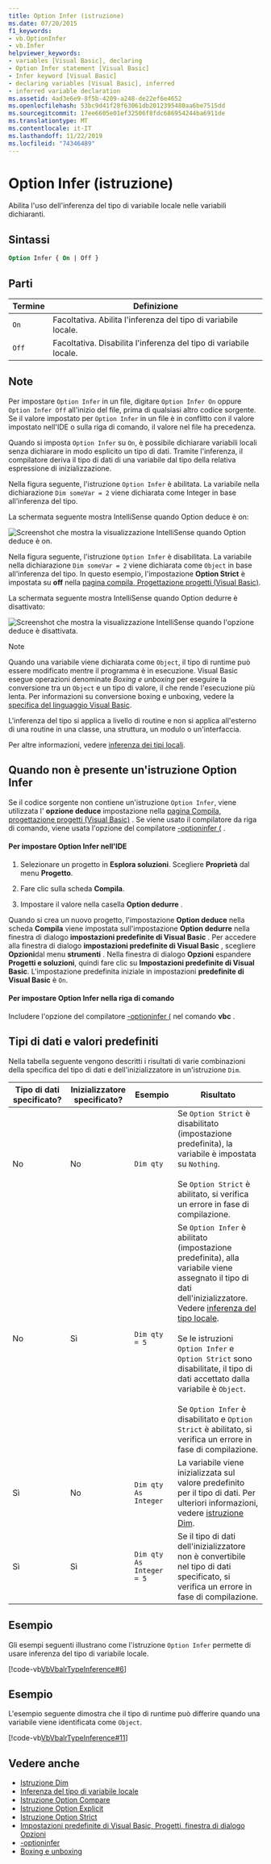 ```yaml
---
title: Option Infer (istruzione)
ms.date: 07/20/2015
f1_keywords:
- vb.OptionInfer
- vb.Infer
helpviewer_keywords:
- variables [Visual Basic], declaring
- Option Infer statement [Visual Basic]
- Infer keyword [Visual Basic]
- declaring variables [Visual Basic], inferred
- inferred variable declaration
ms.assetid: 4ad3e6e9-8f5b-4209-a248-de22ef6e4652
ms.openlocfilehash: 53bc9d41f28f63061db2012395480aa6be7515dd
ms.sourcegitcommit: 17ee6605e01ef32506f8fdc686954244ba6911de
ms.translationtype: MT
ms.contentlocale: it-IT
ms.lasthandoff: 11/22/2019
ms.locfileid: "74346489"
---
```

# <a name="option-infer-statement"></a>Option Infer (istruzione)

Abilita l'uso dell'inferenza del tipo di variabile locale nelle variabili dichiaranti.

## <a name="syntax"></a>Sintassi

```vb
Option Infer { On | Off }
```

## <a name="parts"></a>Parti

|Termine|Definizione|
|---|---|
|`On`|Facoltativa. Abilita l'inferenza del tipo di variabile locale.|
|`Off`|Facoltativa. Disabilita l'inferenza del tipo di variabile locale.|

## <a name="remarks"></a>Note

Per impostare `Option Infer` in un file, digitare `Option Infer On` oppure `Option Infer Off` all'inizio del file, prima di qualsiasi altro codice sorgente. Se il valore impostato per `Option Infer` in un file è in conflitto con il valore impostato nell'IDE o sulla riga di comando, il valore nel file ha precedenza.

Quando si imposta `Option Infer` su `On`, è possibile dichiarare variabili locali senza dichiarare in modo esplicito un tipo di dati. Tramite l'inferenza, il compilatore deriva il tipo di dati di una variabile dal tipo della relativa espressione di inizializzazione.

Nella figura seguente, l'istruzione `Option Infer` è abilitata. La variabile nella dichiarazione `Dim someVar = 2` viene dichiarata come Integer in base all'inferenza del tipo.

La schermata seguente mostra IntelliSense quando Option deduce è on:

![Screenshot che mostra la visualizzazione IntelliSense quando Option deduce è on.](./media/option-infer-statement/option-infer-as-integer-on.png)

Nella figura seguente, l'istruzione `Option Infer` è disabilitata. La variabile nella dichiarazione `Dim someVar = 2` viene dichiarata come `Object` in base all'inferenza del tipo. In questo esempio, l'impostazione **Option Strict** è impostata su **off** nella [pagina compila, Progettazione progetti (Visual Basic)](/visualstudio/ide/reference/compile-page-project-designer-visual-basic).

La schermata seguente mostra IntelliSense quando Option dedurre è disattivato:

![Screenshot che mostra la visualizzazione IntelliSense quando l'opzione deduce è disattivata.](./media/option-infer-statement/option-infer-as-object-off.png)

> [!NOTE]
> Quando una variabile viene dichiarata come `Object`, il tipo di runtime può essere modificato mentre il programma è in esecuzione. Visual Basic esegue operazioni denominate *Boxing* *e unboxing* per eseguire la conversione tra un `Object` e un tipo di valore, il che rende l'esecuzione più lenta. Per informazioni su conversione boxing e unboxing, vedere la [specifica del linguaggio Visual Basic](~/_vblang/spec/conversions.md#value-type-conversions).

L'inferenza del tipo si applica a livello di routine e non si applica all'esterno di una routine in una classe, una struttura, un modulo o un'interfaccia.

Per altre informazioni, vedere [inferenza dei tipi locali](../../../visual-basic/programming-guide/language-features/variables/local-type-inference.md).

## <a name="when-an-option-infer-statement-is-not-present"></a>Quando non è presente un'istruzione Option Infer

Se il codice sorgente non contiene un'istruzione `Option Infer`, viene utilizzata l' **opzione deduce** impostazione nella [pagina Compila, progettazione progetti (Visual Basic)](/visualstudio/ide/reference/compile-page-project-designer-visual-basic) . Se viene usato il compilatore da riga di comando, viene usata l'opzione del compilatore [-optioninfer (](../../../visual-basic/reference/command-line-compiler/optioninfer.md) .

#### <a name="to-set-option-infer-in-the-ide"></a>Per impostare Option Infer nell'IDE

1. Selezionare un progetto in **Esplora soluzioni**. Scegliere **Proprietà** dal menu **Progetto**.

2. Fare clic sulla scheda **Compila**.

3. Impostare il valore nella casella **Option dedurre** .

Quando si crea un nuovo progetto, l'impostazione **Option deduce** nella scheda **Compila** viene impostata sull'impostazione **Option dedurre** nella finestra di dialogo **impostazioni predefinite di Visual Basic** . Per accedere alla finestra di dialogo **impostazioni predefinite di Visual Basic** , scegliere **Opzioni**dal menu **strumenti** . Nella finestra di dialogo **Opzioni** espandere **Progetti e soluzioni**, quindi fare clic su **Impostazioni predefinite di Visual Basic**. L'impostazione predefinita iniziale in impostazioni **predefinite di Visual Basic** è `On`.

#### <a name="to-set-option-infer-on-the-command-line"></a>Per impostare Option Infer nella riga di comando

Includere l'opzione del compilatore [-optioninfer (](../../../visual-basic/reference/command-line-compiler/optioninfer.md) nel comando **vbc** .

## <a name="default-data-types-and-values"></a>Tipi di dati e valori predefiniti

Nella tabella seguente vengono descritti i risultati di varie combinazioni della specifica del tipo di dati e dell'inizializzatore in un'istruzione `Dim`.

|Tipo di dati specificato?|Inizializzatore specificato?|Esempio|Risultato|
|---|---|---|---|
|No|No|`Dim qty`|Se `Option Strict` è disabilitato (impostazione predefinita), la variabile è impostata su `Nothing`.<br /><br /> Se `Option Strict` è abilitato, si verifica un errore in fase di compilazione.|
|No|Sì|`Dim qty = 5`|Se `Option Infer` è abilitato (impostazione predefinita), alla variabile viene assegnato il tipo di dati dell'inizializzatore. Vedere [inferenza del tipo locale](../../../visual-basic/programming-guide/language-features/variables/local-type-inference.md).<br /><br /> Se le istruzioni `Option Infer` e `Option Strict` sono disabilitate, il tipo di dati accettato dalla variabile è `Object`.<br /><br /> Se `Option Infer` è disabilitato e `Option Strict` è abilitato, si verifica un errore in fase di compilazione.|
|Sì|No|`Dim qty As Integer`|La variabile viene inizializzata sul valore predefinito per il tipo di dati. Per ulteriori informazioni, vedere [istruzione Dim](../../../visual-basic/language-reference/statements/dim-statement.md).|
|Sì|Sì|`Dim qty  As Integer = 5`|Se il tipo di dati dell'inizializzatore non è convertibile nel tipo di dati specificato, si verifica un errore in fase di compilazione.|

## <a name="example"></a>Esempio

Gli esempi seguenti illustrano come l'istruzione `Option Infer` permette di usare inferenza del tipo di variabile locale.

[!code-vb[VbVbalrTypeInference#6](~/samples/snippets/visualbasic/VS_Snippets_VBCSharp/VbVbalrTypeInference/VB/Class1.vb#6)]

## <a name="example"></a>Esempio

L'esempio seguente dimostra che il tipo di runtime può differire quando una variabile viene identificata come `Object`.

[!code-vb[VbVbalrTypeInference#11](~/samples/snippets/visualbasic/VS_Snippets_VBCSharp/VbVbalrTypeInference/VB/Class1.vb#11)]

## <a name="see-also"></a>Vedere anche

- [Istruzione Dim](../../../visual-basic/language-reference/statements/dim-statement.md)
- [Inferenza del tipo di variabile locale](../../../visual-basic/programming-guide/language-features/variables/local-type-inference.md)
- [Istruzione Option Compare](../../../visual-basic/language-reference/statements/option-compare-statement.md)
- [Istruzione Option Explicit](../../../visual-basic/language-reference/statements/option-explicit-statement.md)
- [Istruzione Option Strict](../../../visual-basic/language-reference/statements/option-strict-statement.md)
- [Impostazioni predefinite di Visual Basic, Progetti, finestra di dialogo Opzioni](/visualstudio/ide/reference/visual-basic-defaults-projects-options-dialog-box)
- [-optioninfer](../../../visual-basic/reference/command-line-compiler/optioninfer.md)
- [Boxing e unboxing](../../../csharp/programming-guide/types/boxing-and-unboxing.md)
